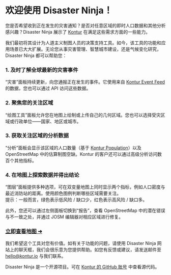 # 欢迎使用 Disaster Ninja！

您是否希望收到正在发生的灾害通知？是否对任意区域的即时人口数据和其他分析感兴趣？Disaster Ninja 展示了 [Kontur](https://www.kontur.io/) 在满足这些需求方面的一些能力。

我们最初将其设计为人道主义制图人员的决策支持工具。如今，该工具的功能和应用场景已大大扩展。无论您从事灾害管理、智慧城市建设，还是气候变化研究，Disaster Ninja 都可以帮助您：

### 1. 及时了解全球最新的灾害事件

“灾害”面板持续更新，向您通报正在发生的事件。它使用来自 [Kontur Event Feed](https://www.kontur.io/portfolio/event-feed/) 的数据，您也可以通过 API 访问这些数据。

### 2. 聚焦您的关注区域

“绘图工具”面板允许您在地图上绘制或上传自己的几何区域。您也可以选择受灾区域或行政单位——国家、地区或城市。

### 3. 获取关注区域的分析数据

“分析”面板会显示该区域的人口数量（基于 [Kontur Population](https://data.humdata.org/dataset/kontur-population-dataset)）以及 OpenStreetMap 中的估算制图空缺。Kontur 的客户还可以通过高级分析访问数百个其他指标。

### 4. 在地图上探索数据并得出结论

“图层”面板提供多种选项，可在双变量地图上同时显示两个指标，例如人口密度与最近消防站的距离。使用颜色图例判断哪些区域需要关注。  
提示：一般而言，绿色表示低风险 / 缺口少，红色表示高风险 / 缺口多。

此外，您还可以通过左侧面板切换到“报告”，查看 OpenStreetMap 中的潜在错误与不一致之处，并通过 JOSM 编辑器对相应区域进行修复。

### [立即查看地图 ➜](/ "map")

我们希望这个工具对您有价值。如有关于功能的问题，请使用 Disaster Ninja 网站上的聊天框，我们会很乐意为您提供帮助。如您有反馈或建议，请发送邮件至 [hello@kontur.io](mailto:hello@kontur.io) 与我们联系。

Disaster Ninja 是一个开源项目。可在 [Kontur 的 GitHub 账号](https://github.com/konturio) 中查看源代码。
